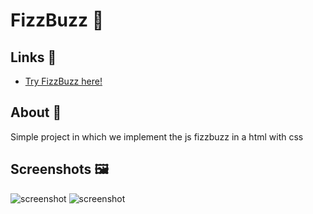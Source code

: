 # FizzBuzz 🥤

## Links 🔗
- [Try FizzBuzz here!](https://odracir02.github.io/Odin-Project/landing-page/)

## About 💬
Simple project in which we implement the js fizzbuzz in a html with css

## Screenshots 🖼️
![screenshot](https://i.imgur.com/vMQoWxD.png)
![screenshot](https://i.imgur.com/vu9fB5H.png)
